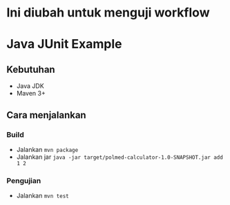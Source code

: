 # Ini diubah untuk menguji workflow

# Java JUnit Example

## Kebutuhan
- Java JDK
- Maven 3+

## Cara menjalankan
### Build
- Jalankan `mvn package`
- Jalankan jar `java -jar target/polmed-calculator-1.0-SNAPSHOT.jar add 1 2`

### Pengujian
- Jalankan `mvn test`